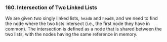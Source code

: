 ### 160. Intersection of Two Linked Lists

We are given two singly linked lists, `headA` and `headB`, and we need to find the node where the two lists intersect (i.e., the first node they have in common).
The intersection is defined as a node that is shared between the two lists, with the nodes having the same reference in memory.
